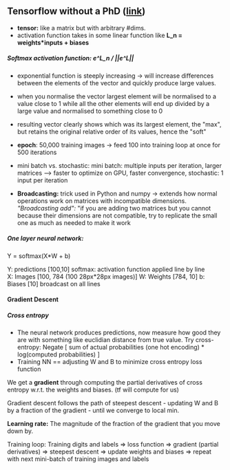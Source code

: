 ## Tensorflow without a PhD ([link](https://codelabs.developers.google.com/codelabs/cloud-tensorflow-mnist/#2))

- __tensor:__ like a matrix but with arbitrary #dims.
- activation function takes in some linear function like __L_n = weights*inputs + biases__

##### Softmax activation function: e^L_n / ||e^L||
- exponential function is steeply increasing -> will increase differences between the elements of the vector and quickly produce large values.
- when you normalise the vector largest element will be normalised to a value close to 1 while all the other elements will end up divided by a large value and normalised to something close to 0
- resulting vector clearly shows which was its largest element, the "max", but retains the original relative order of its values, hence the "soft"


- __epoch__: 50,000 training images -> feed 100 into training loop at once for 500 iterations
- mini batch vs. stochastic: mini batch: multiple inputs per iteration, larger matrices --> faster to optimize on GPU, faster convergence, stochastic: 1 input per iteration


- __Broadcasting:__ trick used in Python and numpy -> extends how normal operations work on matrices with incompatible dimensions. _"Broadcasting add":_  "if you are adding two matrices but you cannot because their dimensions are not compatible, try to replicate the small one as much as needed to make it work

##### One layer neural network:
Y = softmax(X*W + b)

Y: predictions [100,10]
softmax: activation function applied line by line  
X: Images [100, 784 (100 28px*28px images)]
W: Weights [784, 10]
b: Biases [10] broadcast on all lines

#### Gradient Descent

##### Cross entropy
- The neural network produces predictions, now measure how good they are with something like euclidian distance from true value. Try cross-entropy: Negate [ sum of actual probabilities (one hot encoding) * log(computed probabilities) ]
- Training NN == adjusting W and B to minimize cross entropy loss function


We get a __gradient__ through computing the partial derivatives of cross entropy w.r.t. the weights and biases. (tf will compute for us)

Gradient descent follows the path of steepest descent - updating W and B by a fraction of the gradient - until we converge to local min.

__Learning rate:__ The magnitude of the fraction of the gradient that you move down by.

Training loop:
Training digits and labels => loss function => gradient (partial derivatives) => steepest descent => update weights and biases => repeat with next mini-batch of training images and labels
